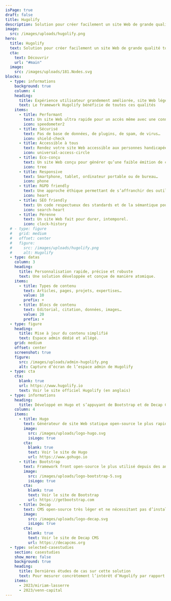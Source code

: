 ```yaml
---
isPage: true
draft: false
title: Hugolify
description: Solution pour créer facilement un site Web de grande qualité tout en ayant un espace admin dédié et simplifié.
image:
  src: /images/uploads/hugolify.png
hero:
  title: Hugolify
  text: Solution pour créer facilement un site Web de grande qualité tout en ayant un espace admin dédié et simplifié.
  cta:
    text: Découvrir
    url: "#main"
  image:
    src: /images/uploads/181.Nodes.svg
blocks:
  - type: informations
    background: true
    column: 4
    heading:
      title: Expérience utilisateur grandement améliorée, site Web léger et éthique.
      text: Le framework Hugolify bénéficie de toutes ces qualités
    items:
      - title: Performant
        text: Un site Web ultra rapide pour un accès même avec une connexion faible.
        icon: speedometer2
      - title: Sécurisé
        text: Pas de base de données, de plugins, de spam, de virus…
        icon: shield-check
      - title: Accessible à tous
        text: Rendez votre site Web accessible aux personnes handicapées.
        icon: universal-access-circle
      - title: Eco-conçu
        text: Un site Web conçu pour générer qu’une faible émition de carbone.
        icon: tree
      - title: Responsive
        text: Smartphone, tablet, ordinateur portable ou de bureau…
        icon: phone
      - title: RGPD friendly
        text: Une approche éthique permettant de s’affranchir des outils Google comme Maps, Fonts ou Analytics.
        icon: heart
      - title: SEO friendly
        text: Un code respectueux des standards et de la sémantique pour un réferencement naturel optimisé.
        icon: search-heart
      - title: Pérenne
        text: Un site Web fait pour durer, intemporel.
        icon: clock-history
  # - type: figure
  #   grid: medium
  #   offset: center
  #   figure:
  #     src: /images/uploads/hugolify.png
  #     alt: Hugolify
  - type: datas
    column: 3
    heading:
      title: Personnalisation rapide, précise et robuste
      text: Une solution développée et conçue de manière atomique.
    items:
      - title: Types de contenu
        text: Articles, pages, projets, expertises…
        value: 10
        prefix: +
      - title: Blocs de contenu
        text: Editorial, citation, données, images…
        value: 20
        prefix: +
  - type: figure
    heading:
      title: Mise à jour du contenu simplifié
      text: Espace admin dédié et allégé.
    grid: medium
    offset: center
    screenshot: true
    figure:
      src: /images/uploads/admin-hugolify.png
      alt: Capture d’écran de l’espace admin de Hugolify
  - type: cta
    cta:
      blank: true
      url: https://www.hugolify.io
      text: Voir le site officiel Hugolify (en anglais)
  - type: informations
    heading:
      title: Développé en Hugo et s’appuyant de Bootstrap et de Decap CMS
    column: 4
    items:
      - title: Hugo
        text: Générateur de site Web statique open-source le plus rapide du monde.
        image:
          src: /images/uploads/logo-hugo.svg
          isLogo: true
        cta:
          blank: true
          text: Voir le site de Hugo
          url: https://www.gohugo.io
      - title: Bootstrap
        text: Framework front open-source le plus utilisé depuis des années.
        image:
          src: /images/uploads/logo-bootstrap-5.svg
          isLogo: true
        cta:
          blank: true
          text: Voir le site de Bootstrap
          url: https://getbootstrap.com
      - title: Decap
        text: CMS open-source très léger et ne nécessitant pas d’installation.
        image:
          src: /images/uploads/logo-decap.svg
          isLogo: true
        cta:
          blank: true
          text: Voir le site de Decap CMS
          url: https://decapcms.org
  - type: selected-casestudies
    section: casestudies
    show_more: false
    background: true
    heading:
      title: Dernières études de cas sur cette solution
      text: Pour mesurer concrètement l’intérêt d’Hugolify par rapport à d’autres solutions comme Wordpress, Drupal, Wix…
    items:
      - 2023/miriam-lasserre
      - 2023/venn-capital
---
```

